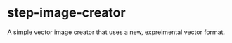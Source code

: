 step-image-creator
==================

A simple vector image creator that uses a new, expreimental vector format.
